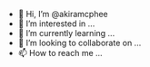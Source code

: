 - 👋 Hi, I’m @akiramcphee
- 👀 I’m interested in ...
- 🌱 I’m currently learning ...
- 💞️ I’m looking to collaborate on ...
- 📫 How to reach me ...

<!---
akiramcphee/akiramcphee is a ✨ special ✨ repository because its `README.md` (this file) appears on your GitHub profile.
You can click the Preview link to take a look at your changes.
--->
